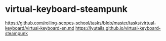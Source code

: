 # virtual-keyboard-steampunk
https://github.com/rolling-scopes-school/tasks/blob/master/tasks/virtual-keyboard/virtual-keyboard-en.md
https://lyutails.github.io/virtual-keyboard-steampunk
